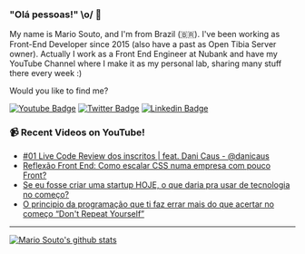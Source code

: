 ### "Olá pessoas!" \o/ 👋

My name is Mario Souto, and I'm from Brazil (🇧🇷). I've been working as Front-End Developer since 2015 (also have a past as Open Tibia Server owner). Actually I work as a Front End Engineer at Nubank and have my YouTube Channel where I make it as my personal lab, sharing many stuff there every week :)

Would you like to find me?

[![Youtube Badge](https://img.shields.io/badge/-Youtube-FF0000?style=flat-square&labelColor=FF0000&logo=youtube&logoColor=white&link=https://youtube.com/c/DevSoutinho)](https://youtube.com/c/DevSoutinho)
[![Twitter Badge](https://img.shields.io/badge/-Twitter-1ca0f1?style=flat-square&labelColor=1ca0f1&logo=twitter&logoColor=white&link=https://twitter.com/omariosouto)](https://twitter.com/omariosouto)
[![Linkedin Badge](https://img.shields.io/badge/-LinkedIn-blue?style=flat-square&logo=Linkedin&logoColor=white&link=https://www.linkedin.com/in/omariosouto)](https://www.linkedin.com/in/omariosouto)

### 📹 Recent Videos on YouTube!

<!-- YOUTUBE:START -->
- [#01 Live Code Review dos inscritos | feat. Dani Caus - @danicaus](https://www.youtube.com/watch?v=OKf4UgiTuCM)
- [Reflexão Front End: Como escalar CSS numa empresa com pouco Front?](https://www.youtube.com/watch?v=chg2Kx4DW9Q)
- [Se eu fosse criar uma startup HOJE, o que daria pra usar de tecnologia no começo?](https://www.youtube.com/watch?v=iv2ei1_TG9I)
- [O principio da programação que ti faz errar mais do que acertar no começo “Don&#39;t Repeat Yourself”](https://www.youtube.com/watch?v=GTJSijuti5Q)
<!-- YOUTUBE:END -->

____


[![Mario Souto's github stats](https://github-readme-stats.vercel.app/api?username=omariosouto&theme=dark&show_icons=true&count_private=true)](https://github.com/omariosouto)
